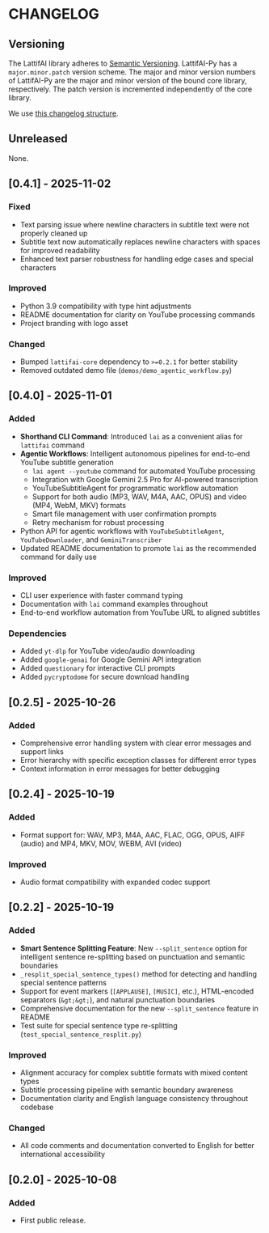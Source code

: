 # CHANGELOG

## Versioning

The LattifAI library adheres to [Semantic Versioning](http://semver.org/).
LattifAI-Py has a `major.minor.patch` version scheme. The major and minor version
numbers of LattifAI-Py are the major and minor version of the bound core library,
respectively. The patch version is incremented independently of the core
library.

We use [this changelog structure](http://keepachangelog.com/).

## Unreleased

None.

## [0.4.1] - 2025-11-02

### Fixed
- Text parsing issue where newline characters in subtitle text were not properly cleaned up
- Subtitle text now automatically replaces newline characters with spaces for improved readability
- Enhanced text parser robustness for handling edge cases and special characters

### Improved
- Python 3.9 compatibility with type hint adjustments
- README documentation for clarity on YouTube processing commands
- Project branding with logo asset

### Changed
- Bumped `lattifai-core` dependency to `>=0.2.1` for better stability
- Removed outdated demo file (`demos/demo_agentic_workflow.py`)

## [0.4.0] - 2025-11-01

### Added
- **Shorthand CLI Command**: Introduced `lai` as a convenient alias for `lattifai` command
- **Agentic Workflows**: Intelligent autonomous pipelines for end-to-end YouTube subtitle generation
  - `lai agent --youtube` command for automated YouTube processing
  - Integration with Google Gemini 2.5 Pro for AI-powered transcription
  - YouTubeSubtitleAgent for programmatic workflow automation
  - Support for both audio (MP3, WAV, M4A, AAC, OPUS) and video (MP4, WebM, MKV) formats
  - Smart file management with user confirmation prompts
  - Retry mechanism for robust processing
- Python API for agentic workflows with `YouTubeSubtitleAgent`, `YouTubeDownloader`, and `GeminiTranscriber`
- Updated README documentation to promote `lai` as the recommended command for daily use

### Improved
- CLI user experience with faster command typing
- Documentation with `lai` command examples throughout
- End-to-end workflow automation from YouTube URL to aligned subtitles

### Dependencies
- Added `yt-dlp` for YouTube video/audio downloading
- Added `google-genai` for Google Gemini API integration
- Added `questionary` for interactive CLI prompts
- Added `pycryptodome` for secure download handling

## [0.2.5] - 2025-10-26

### Added
- Comprehensive error handling system with clear error messages and support links
- Error hierarchy with specific exception classes for different error types
- Context information in error messages for better debugging

## [0.2.4] - 2025-10-19

### Added
- Format support for: WAV, MP3, M4A, AAC, FLAC, OGG, OPUS, AIFF (audio) and MP4, MKV, MOV, WEBM, AVI (video)

### Improved
- Audio format compatibility with expanded codec support


## [0.2.2] - 2025-10-19

### Added
- **Smart Sentence Splitting Feature**: New `--split_sentence` option for intelligent sentence re-splitting based on punctuation and semantic boundaries
- `_resplit_special_sentence_types()` method for detecting and handling special sentence patterns
- Support for event markers (`[APPLAUSE]`, `[MUSIC]`, etc.), HTML-encoded separators (`&gt;&gt;`), and natural punctuation boundaries
- Comprehensive documentation for the new `--split_sentence` feature in README
- Test suite for special sentence type re-splitting (`test_special_sentence_resplit.py`)

### Improved
- Alignment accuracy for complex subtitle formats with mixed content types
- Subtitle processing pipeline with semantic boundary awareness
- Documentation clarity and English language consistency throughout codebase

### Changed
- All code comments and documentation converted to English for better international accessibility

## [0.2.0] - 2025-10-08

### Added
- First public release.

